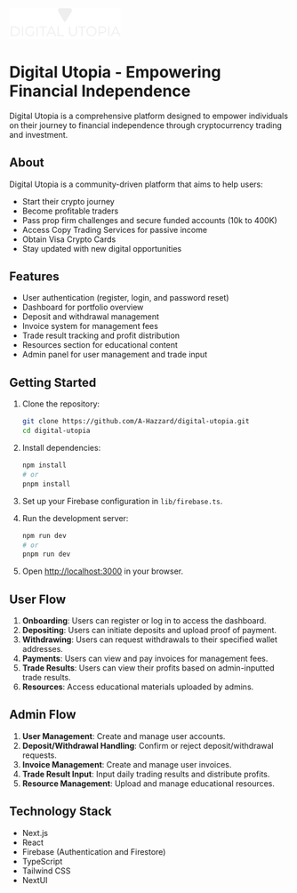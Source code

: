 <img src="public/logo.png" alt="Digital Utopia Logo" width="200"/>

# Digital Utopia - Empowering Financial Independence

Digital Utopia is a comprehensive platform designed to empower individuals on their journey to financial independence through cryptocurrency trading and investment.

## About

Digital Utopia is a community-driven platform that aims to help users:

- Start their crypto journey
- Become profitable traders
- Pass prop firm challenges and secure funded accounts (10k to 400K)
- Access Copy Trading Services for passive income
- Obtain Visa Crypto Cards
- Stay updated with new digital opportunities

## Features

- User authentication (register, login, and password reset)
- Dashboard for portfolio overview
- Deposit and withdrawal management
- Invoice system for management fees
- Trade result tracking and profit distribution
- Resources section for educational content
- Admin panel for user management and trade input

## Getting Started

1. Clone the repository:
   ```bash
   git clone https://github.com/A-Hazzard/digital-utopia.git
   cd digital-utopia
   ```

2. Install dependencies:
   ```bash
   npm install
   # or
   pnpm install
   ```

3. Set up your Firebase configuration in `lib/firebase.ts`.

4. Run the development server:
   ```bash
   npm run dev
   # or
   pnpm run dev
   ```

5. Open [http://localhost:3000](http://localhost:3000) in your browser.

## User Flow

1. **Onboarding**: Users can register or log in to access the dashboard.
2. **Depositing**: Users can initiate deposits and upload proof of payment.
3. **Withdrawing**: Users can request withdrawals to their specified wallet addresses.
4. **Payments**: Users can view and pay invoices for management fees.
5. **Trade Results**: Users can view their profits based on admin-inputted trade results.
6. **Resources**: Access educational materials uploaded by admins.

## Admin Flow

1. **User Management**: Create and manage user accounts.
2. **Deposit/Withdrawal Handling**: Confirm or reject deposit/withdrawal requests.
3. **Invoice Management**: Create and manage user invoices.
4. **Trade Result Input**: Input daily trading results and distribute profits.
5. **Resource Management**: Upload and manage educational resources.

## Technology Stack

- Next.js
- React
- Firebase (Authentication and Firestore)
- TypeScript
- Tailwind CSS
- NextUI
